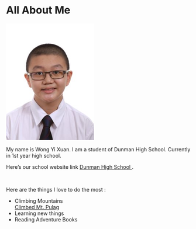 
<!DOCTYPE html>
<html>
<link rel="stylesheet" type="text/css" href="style.css">
<body>
<h1> All About Me</h1>
<title> This is my website </title>
<img src="photo.jpg"/>
<p>
My name is Wong Yi Xuan. I am a student of Dunman High School. Currently in 1st year high school. </p>
<p>
Here’s our school website link <a href ="www.dhs.sg"> Dunman High School  </a>. </p>
<br>
<p>Here are the things I love to do the most : </p> 
<ul>
<li>Climbing Mountains</li>
<a href="http://www.trailadventours.com/philippine-mountains/mt-pulag"> Climbed Mt. Pulag </a>
<li>Learning new things</li>
<li>Reading Adventure Books</li>
</ul>
</body>
</html>
